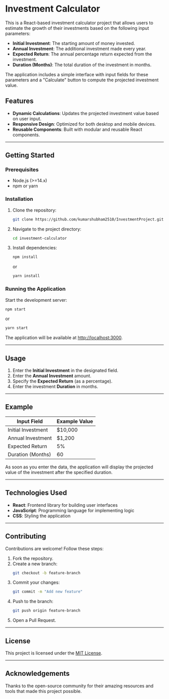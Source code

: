 # Investment Calculator

This is a React-based investment calculator project that allows users to estimate the growth of their investments based on the following input parameters:

- **Initial Investment**: The starting amount of money invested.
- **Annual Investment**: The additional investment made every year.
- **Expected Return**: The annual percentage return expected from the investment.
- **Duration (Months)**: The total duration of the investment in months.

The application includes a simple interface with input fields for these parameters and a "Calculate" button to compute the projected investment value.

## Features

- **Dynamic Calculations**: Updates the projected investment value based on user input.
- **Responsive Design**: Optimized for both desktop and mobile devices.
- **Reusable Components**: Built with modular and reusable React components.

---

## Getting Started

### Prerequisites

- Node.js (>=14.x)
- npm or yarn

### Installation

1. Clone the repository:
   ```bash
   git clone https://github.com/kumarshubham2510/InvestmentProject.git
   ```
2. Navigate to the project directory:
   ```bash
   cd investment-calculator
   ```
3. Install dependencies:
   ```bash
   npm install
   ```
   or
   ```bash
   yarn install
   ```

### Running the Application

Start the development server:

```bash
npm start
```

or

```bash
yarn start
```

The application will be available at [http://localhost:3000](http://localhost:3000).

---

## Usage

1. Enter the **Initial Investment** in the designated field.
2. Enter the **Annual Investment** amount.
3. Specify the **Expected Return** (as a percentage).
4. Enter the investment **Duration** in months.

---

## Example

| Input Field        | Example Value |
| ------------------ | ------------- |
| Initial Investment | $10,000       |
| Annual Investment  | $1,200        |
| Expected Return    | 5%            |
| Duration (Months)  | 60            |

As soon as you enter the data, the application will display the projected value of the investment after the specified duration.

---

## Technologies Used

- **React**: Frontend library for building user interfaces
- **JavaScript**: Programming language for implementing logic
- **CSS**: Styling the application

---

## Contributing

Contributions are welcome! Follow these steps:

1. Fork the repository.
2. Create a new branch:
   ```bash
   git checkout -b feature-branch
   ```
3. Commit your changes:
   ```bash
   git commit -m "Add new feature"
   ```
4. Push to the branch:
   ```bash
   git push origin feature-branch
   ```
5. Open a Pull Request.

---

## License

This project is licensed under the [MIT License](LICENSE).

---

## Acknowledgements

Thanks to the open-source community for their amazing resources and tools that made this project possible.
